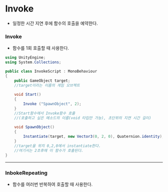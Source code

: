Invoke
=======
- 일정한 시간 지연 후에 함수의 호출을 예약한다.

### Invoke
- 함수를 1회 호출할 때 사용한다.

```c#
using UnityEngine;
using System.Collections;

public class InvokeScript : MonoBehaviour 
{
    public GameObject target;
    //target이라는 이름의 게임 오브젝트
    
    void Start()
    {
        Invoke ("SpawnObject", 2);
    }
    //Start함수에서 Invoke함수 호출
    //(호출하고 싶은 메소드의 이름(void 타입만 가능), 초단위의 지연 시간 길이)
    
    void SpawnObject()
    {
        Instantiate(target, new Vector3(0, 2, 0), Quaternion.identity);
    }
    //target을 위치 0,2,0에서 instantiate한다.
    //여기서는 2초후에 이 함수가 호출된다.
}
```


***

### InbokeRepeating
- 함수를 여러번 반복하여 호출할 때 사용한다.


